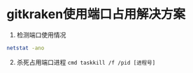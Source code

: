 # gitkraken使用端口占用解决方案

1. 检测端口使用情况
```bash
netstat -ano
```
2. 杀死占用端口进程
`cmd taskkill /f /pid [进程号]`